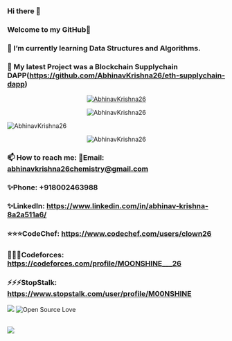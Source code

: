 ### Hi there 👋
### Welcome to my GitHub👋

### 🌱 I’m currently learning Data Structures and Algorithms.
### 🔭 My latest Project was a Blockchain Supplychain DAPP(https://github.com/AbhinavKrishna26/eth-supplychain-dapp)




<p align="center"> <a href="https://github.com/ryo-ma/github-profile-trophy"><img src="https://github-profile-trophy.vercel.app/?username=AbhinavKrishna26" alt="AbhinavKrishna26"/></a> </p>

<p align="center"><img align="center" src="https://github-readme-stats.vercel.app/api/top-langs?username=AbhinavKrishna26&show_icons=true&locale=en&layout=compact" alt="AbhinavKrishna26" /></p>



<div >
<p style="display: flex;" display="flex" align="center" ><img align="center" src="https://github-readme-stats.vercel.app/api?username=AbhinavKrishna26&show_icons=true&locale=en" alt="AbhinavKrishna26" /></p>

<p align="center"><img align="center" src="https://github-readme-streak-stats.herokuapp.com/?user=AbhinavKrishna26&" alt="AbhinavKrishna26" /></p>
</div>



### 📫 How to reach me: 💬Email: abhinavkrishna26chemistry@gmail.com
### ✨Phone:  +918002463988                
### ✨LinkedIn: https://www.linkedin.com/in/abhinav-krishna-8a2a511a6/
### ⭐⭐⭐CodeChef: https://www.codechef.com/users/clown26
### 🌟🌟🌟Codeforces: https://codeforces.com/profile/MOONSHINE___26
### ⚡⚡⚡StopStalk: https://www.stopstalk.com/user/profile/M00NSHINE
![](https://komarev.com/ghpvc/?username=AbhinavKrishna26&color=brightgreen&label=PROFILE+VIEWS)  ![Open Source Love](https://badges.frapsoft.com/os/v2/open-source.svg?v=103)

  <br> <img src = "https://forthebadge.com/images/badges/built-with-love.svg">
 

<!--
**AbhinavKrishna26/AbhinavKrishna26** is a ✨ _special_ ✨ repository because its `README.md` (this file) appears on your GitHub profile.

Here are some ideas to get you started:

- 🔭 I’m currently working on ...
- 🌱 I’m currently learning ...
- 👯 I’m looking to collaborate on ...
- 🤔 I’m looking for help with ...
- 💬 Ask me about ...
- 📫 How to reach me: ...
- 😄 Pronouns: ...
- ⚡ Fun fact: ...
-->
